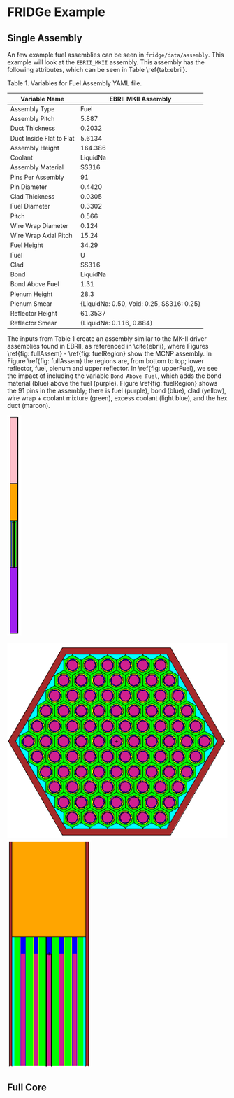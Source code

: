 # FRIDGe Example

## Single Assembly

An few example fuel assemblies can be seen in `fridge/data/assembly`.
This example will look at the `EBRII_MKII` assembly.
This assembly has the following attributes, which can be seen in Table \ref{tab:ebrii}.

Table 1. Variables for Fuel Assembly YAML file.

|Variable Name   | EBRII MKII Assembly |
|----------------|---------------|
|Assembly Type  | Fuel |
|Assembly Pitch | 5.887 |
|Duct Thickness | 0.2032 |
|Duct Inside Flat to Flat | 5.6134 |
|Assembly Height | 164.386 |
|Coolant | LiquidNa |
|Assembly Material | SS316|
|Pins Per Assembly | 91 |
|Pin Diameter | 0.4420 |
|Clad Thickness | 0.0305|
|Fuel Diameter | 0.3302|
|Pitch | 0.566|
|Wire Wrap Diameter | 0.124|
|Wire Wrap Axial Pitch | 15.24 |
|Fuel Height | 34.29 |
|Fuel | U|
|Clad | SS316 |
|Bond | LiquidNa |
|Bond Above Fuel | 1.31 |
|Plenum Height | 28.3|
|Plenum Smear | {LiquidNa: 0.50, Void: 0.25, SS316: 0.25} |
|Reflector Height | 61.3537 |
|Reflector Smear | {LiquidNa: 0.116, 0.884} |

The inputs from Table 1 create an assembly similar to the MK-II driver assemblies found in EBRII, as referenced in \cite{ebrii}, where Figures \ref{fig: fullAssem} - \ref{fig: fuelRegion} show the MCNP assembly.
In Figure \ref{fig: fullAssem} the regions are, from bottom to top; lower reflector, fuel, plenum and upper reflector.
In \ref{fig: upperFuel}, we see the impact of including the variable `Bond Above Fuel`, which adds the bond material (blue) above the fuel (purple).
Figure \ref{fig: fuelRegion} shows the 91 pins in the assembly; there is fuel (purple), bond (blue), clad (yellow), wire wrap + coolant mixture (green), excess coolant (light blue), and the hex duct (maroon).

![Assembly](EBRII_Assembly.PNG)

![Fuel Section](EBRII_FuelSection.PNG) ![Upper Fuel](EBRII_UpperFuel.PNG)

## Full Core

